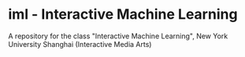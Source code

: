 # iml - Interactive Machine Learning
A repository for the class "Interactive Machine Learning", New York University Shanghai (Interactive Media Arts)

